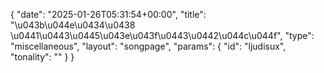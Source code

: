 {
    "date": "2025-01-26T05:31:54+00:00",
    "title": "\u043b\u044e\u0434\u0438 \u0441\u0443\u0445\u043e\u043f\u0443\u0442\u044c\u044f",
    "type": "miscellaneous",
    "layout": "songpage",
    "params": {
        "id": "ljudisux",
        "tonality": ""
    }
}